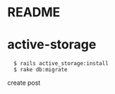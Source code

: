 # README

# active-storage
```
  $ rails active_storage:install 
  $ rake db:migrate

```

create post

